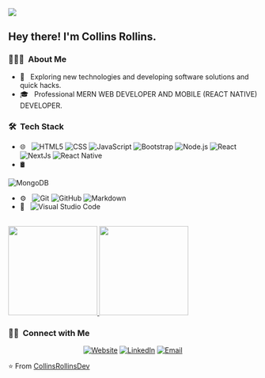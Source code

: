 <img src="https://res.cloudinary.com/crdev/image/upload/c_scale,q_100,r_0,w_200/a_0/v1652054427/mainDp_csiebc.jpg">

<h2> Hey there! I'm Collins Rollins.</h2>

<h3> 👨🏻‍💻 &nbsp;About Me </h3>

- 🤔 &nbsp; Exploring new technologies and developing software solutions and quick hacks.
- 🎓 &nbsp; Professional MERN WEB DEVELOPER AND MOBILE (REACT NATIVE) DEVELOPER.
<!-- - 💼 &nbsp; Working as a Business Development Associate at VirtuBox InfoTech Private Limited.
- 🌱 &nbsp; Learning more about Cloud Architecture, Systems Design and Artificial Intelligence.
- ✍️ &nbsp; Pursuing Graphic Design and Blog Writing as hobbies/side hustles. -->

<h3> 🛠 &nbsp;Tech Stack</h3>


- 🌐 &nbsp;
  ![HTML5](https://img.shields.io/badge/-HTML5-333333?style=flat&logo=HTML5)
  ![CSS](https://img.shields.io/badge/-CSS-333333?style=flat&logo=CSS3&logoColor=1572B6)
  ![JavaScript](https://img.shields.io/badge/-JavaScript-333333?style=flat&logo=javascript)
  ![Bootstrap](https://img.shields.io/badge/-Bootstrap-333333?style=flat&logo=bootstrap&logoColor=563D7C)
  ![Node.js](https://img.shields.io/badge/-Node.js-333333?style=flat&logo=node.js)
  ![React](https://img.shields.io/badge/-React-333333?style=flat&logo=react)
  ![NextJs](https://img.shields.io/badge/-NextJs-grey?logo=next.js)
  ![React Native](https://img.shields.io/badge/-React%20Native-grey?logo=react)
- 🛢 &nbsp;
<!--   ![MySQL](https://img.shields.io/badge/-MySQL-333333?style=flat&logo=mysql) -->
  ![MongoDB](https://img.shields.io/badge/-MongoDB-333333?style=flat&logo=mongodb)
- ⚙️ &nbsp;
  ![Git](https://img.shields.io/badge/-Git-333333?style=flat&logo=git)
  ![GitHub](https://img.shields.io/badge/-GitHub-333333?style=flat&logo=github)
  ![Markdown](https://img.shields.io/badge/-Markdown-333333?style=flat&logo=markdown)
- 🔧 &nbsp;
  ![Visual Studio Code](https://img.shields.io/badge/-Visual%20Studio%20Code-333333?style=flat&logo=visual-studio-code&logoColor=007ACC)
<!--   ![RStudio](https://img.shields.io/badge/-RStudio-333333?style=flat&logo=rstudio) -->
<!--   ![Eclipse](https://img.shields.io/badge/-Eclipse-333333?style=flat&logo=eclipse-ide&logoColor=2C2255) -->
<!-- - 🖥 &nbsp;
  ![Illustrator](https://img.shields.io/badge/-Illustrator-333333?style=flat&logo=adobe-illustrator)
  ![Photoshop](https://img.shields.io/badge/-Photoshop-333333?style=flat&logo=adobe-photoshop)
  ![InDesign](https://img.shields.io/badge/-InDesign-333333?style=flat&logo=adobe-indesign) -->

<br/>

<a href="https://github.com/CollinsRollinsDev">
  <img height="180em" src="https://github-readme-stats.vercel.app/api?username=CollinsRollinsDev&theme=buefy&show_icons=true" />
  <img height="180em" src="https://github-readme-stats.vercel.app/api/top-langs/?username=CollinsRollinsDev&theme=buefy&layout=compact" />
</a>

<br/>

<h3> 🤝🏻 &nbsp;Connect with Me </h3>

<p align="center">
<a href="https://www.collinsrollins.com/"><img alt="Website" src="https://img.shields.io/badge/Website-www.collinsrollins.com-blue?style=flat-square&logo=google-chrome"></a>
<a href="https://www.linkedin.com/in/collins-rollins-82a56a214/"><img alt="LinkedIn" src="https://img.shields.io/badge/LinkedIn-Collins%20Rollins-blue?style=flat-square&logo=linkedin"></a>
<!-- <a href="https://www.instagram.com/adityavs_/"><img alt="Instagram" src="https://img.shields.io/badge/Instagram-adityavs__-blue?style=flat-square&logo=instagram"></a> -->
<a href="mailto:dev@collinsrollins.com"><img alt="Email" src="https://img.shields.io/badge/Email-collinsrollins07@gmail.com-blue?style=flat-square&logo=gmail"></a>
</p>

⭐️ From [CollinsRollinsDev](https://github.com/CollinsRollinsDev)
